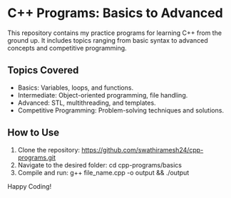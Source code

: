 # C++ Programs: Basics to Advanced

This repository contains my practice programs for learning C++ from the ground up. It includes topics ranging from basic syntax to advanced concepts and competitive programming.

## Topics Covered
- Basics: Variables, loops, and functions.
- Intermediate: Object-oriented programming, file handling.
- Advanced: STL, multithreading, and templates.
- Competitive Programming: Problem-solving techniques and solutions.

## How to Use
1. Clone the repository: https://github.com/swathiramesh24/cpp-programs.git
2. Navigate to the desired folder: cd cpp-programs/basics
3. Compile and run: g++ file_name.cpp -o output && ./output

Happy Coding!
